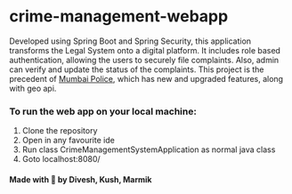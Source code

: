 # crime-management-webapp
Developed using Spring Boot and Spring Security, this application transforms the Legal System onto a digital platform. It includes role based authentication, allowing the users to securely file complaints. Also, admin can verify and update the status of the complaints. This project is the precedent of <a href="https://github.com/kushv16/Mumbai_Police" >Mumbai Police</a>, which has new and upgraded features, along with geo api. 
### To run the web app on your local machine:
1. Clone the repository
2. Open in any favourite ide
3. Run class CrimeManagementSystemApplication as normal java class
4. Goto localhost:8080/<endpt>

#### Made with :blue_heart:	by Divesh, Kush, Marmik
